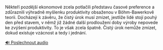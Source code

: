 
Někteří pozdější ekonomové zcela potlačili představu časové preference a zdůraznili výhradně myšlenku produktivity obsaženou v Böhm-Bawerkově teorii. Docházejí k závěru, že čistý úrok musí zmizet, jestliže lidé stojí pouhý den před stavem, v němž již žádné další prodloužení doby výroby nepovede ke zvýšení produktivity. To je však zcela špatně. Čistý úrok nemůže zmizet, dokud existuje vzácnost a tedy i jednání.

[🔊 Poslechnout audio](/data/7-paragraphs/audio/chapter_95/para_005-Nkte-pozdj-ekonomov-zcela-potlaili-pedsta.mp3)
